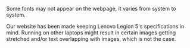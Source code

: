 Some fonts may not appear on the webpage, it varies from system to system.

Our website has been made keeping Lenovo Legion 5's specifications in mind. Running on other laptops might result in certain images getting stretched and/or text overlapping with images, which is not the case.